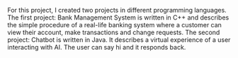 For this project, I created two projects in different programming languages. The first project: Bank Management System is written in C++ and describes the simple procedure of a real-life banking
system where a customer can view their account, make transactions and change requests. The second project: Chatbot is written in Java. It describes a virtual experience of a user interacting with
AI. The user can say hi and it responds back.
